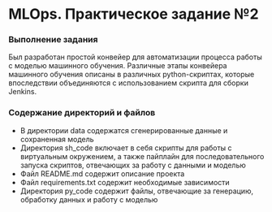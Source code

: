 # MLOps. Практическое задание №2

### Выполнение задания
Был разработан простой конвейер для автоматизации процесса работы с моделью машинного обучения. Различные этапы конвейера машинного обучения описаны в различных python-скриптах, которые впоследствии объединяются с использованием скрипта для сборки Jenkins.

### Содержание директорий и файлов
- В директории data содержатся сгенерированные данные и сохраненная модель
- Директория sh_code включает в себя скрипты для работы с виртуальным окружением, а также пайплайн для последовательного запуска скриптов, отвечающих за работу с данными и моделью
- Файл README.md содержит описание проекта
- Файл requirements.txt содержит необходимые зависимости
- Директория py_code содержит файлы, отвечающие за генерацию, обработку данных и работу с моделью

